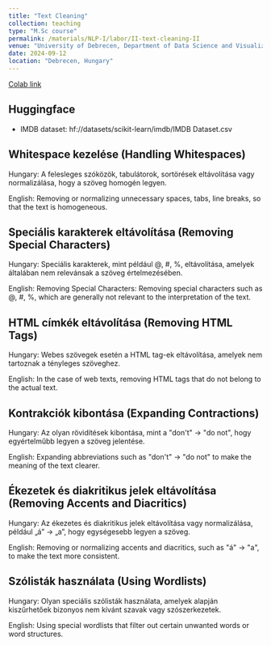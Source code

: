 ```yaml
---
title: "Text Cleaning"
collection: teaching
type: "M.Sc course"
permalink: /materials/NLP-I/labor/II-text-cleaning-II
venue: "University of Debrecen, Department of Data Science and Visualization"
date: 2024-09-12
location: "Debrecen, Hungary"
---
```


[Colab link](https://colab.research.google.com/drive/10-elAxQ67cDiqjnGio_rXMhIkGKkPEGH)

## Huggingface

- IMDB dataset: hf://datasets/scikit-learn/imdb/IMDB Dataset.csv

## Whitespace kezelése (Handling Whitespaces)

Hungary: A felesleges szóközök, tabulátorok, sortörések eltávolítása vagy normalizálása, hogy a szöveg homogén legyen.

English: Removing or normalizing unnecessary spaces, tabs, line breaks, so that the text is homogeneous.

## Speciális karakterek eltávolítása (Removing Special Characters)

Hungary: Speciális karakterek, mint például @, #, %, eltávolítása, amelyek általában nem relevánsak a szöveg értelmezésében.

English: Removing Special Characters: Removing special characters such as @, #, %, which are generally not relevant to the interpretation of the text.

## HTML címkék eltávolítása (Removing HTML Tags)

Hungary: Webes szövegek esetén a HTML tag-ek eltávolítása, amelyek nem tartoznak a tényleges szöveghez.

English: In the case of web texts, removing HTML tags that do not belong to the actual text.

## Kontrakciók kibontása (Expanding Contractions)

Hungary: Az olyan rövidítések kibontása, mint a "don't" → "do not", hogy egyértelműbb legyen a szöveg jelentése.

English: Expanding abbreviations such as "don't" → "do not" to make the meaning of the text clearer.

## Ékezetek és diakritikus jelek eltávolítása (Removing Accents and Diacritics)

Hungary: Az ékezetes és diakritikus jelek eltávolítása vagy normalizálása, például „á” → „a”, hogy egységesebb legyen a szöveg.

English: Removing or normalizing accents and diacritics, such as "á" → "a", to make the text more consistent.

## Szólisták használata (Using Wordlists)

Hungary: Olyan speciális szólisták használata, amelyek alapján kiszűrhetőek bizonyos nem kívánt szavak vagy szószerkezetek.

English: Using special wordlists that filter out certain unwanted words or word structures.